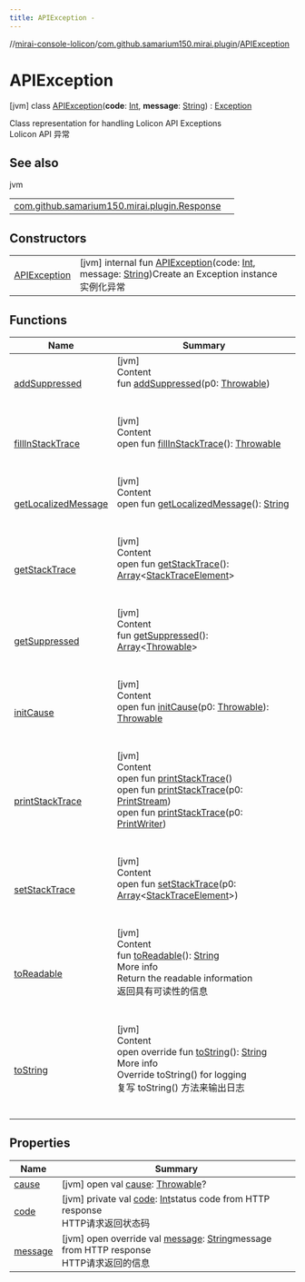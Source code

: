 ```yaml
---
title: APIException -
---
```

//[mirai-console-lolicon](../../../index.md)/[com.github.samarium150.mirai.plugin](../index.md)/[APIException](index.md)



# APIException  
 [jvm] class [APIException](index.md)(**code**: [Int](https://kotlinlang.org/api/latest/jvm/stdlib/kotlin/-int/index.html), **message**: [String](https://kotlinlang.org/api/latest/jvm/stdlib/kotlin/-string/index.html)) : [Exception](https://docs.oracle.com/javase/8/docs/api/java/lang/Exception.html)

Class representation for handling Lolicon API Exceptions <br> Lolicon API 异常

   


## See also  
  
jvm  
  
| | |
|---|---|
| <a name="com.github.samarium150.mirai.plugin/APIException///PointingToDeclaration/"></a>[com.github.samarium150.mirai.plugin.Response](../-response/index.md)| <a name="com.github.samarium150.mirai.plugin/APIException///PointingToDeclaration/"></a>|
  


## Constructors  
  
| | |
|---|---|
| <a name="com.github.samarium150.mirai.plugin/APIException/APIException/#kotlin.Int#kotlin.String/PointingToDeclaration/"></a>[APIException](-a-p-i-exception.md)| <a name="com.github.samarium150.mirai.plugin/APIException/APIException/#kotlin.Int#kotlin.String/PointingToDeclaration/"></a> [jvm] internal fun [APIException](-a-p-i-exception.md)(code: [Int](https://kotlinlang.org/api/latest/jvm/stdlib/kotlin/-int/index.html), message: [String](https://kotlinlang.org/api/latest/jvm/stdlib/kotlin/-string/index.html))Create an Exception instance <br> 实例化异常   <br>|


## Functions  
  
|  Name |  Summary | 
|---|---|
| <a name="kotlin/Throwable/addSuppressed/#kotlin.Throwable/PointingToDeclaration/"></a>[addSuppressed](index.md#282858770%2FFunctions%2F863300109)| <a name="kotlin/Throwable/addSuppressed/#kotlin.Throwable/PointingToDeclaration/"></a>[jvm]  <br>Content  <br>fun [addSuppressed](index.md#282858770%2FFunctions%2F863300109)(p0: [Throwable](https://kotlinlang.org/api/latest/jvm/stdlib/kotlin/-throwable/index.html))  <br><br><br>|
| <a name="kotlin/Throwable/fillInStackTrace/#/PointingToDeclaration/"></a>[fillInStackTrace](index.md#-1102069925%2FFunctions%2F863300109)| <a name="kotlin/Throwable/fillInStackTrace/#/PointingToDeclaration/"></a>[jvm]  <br>Content  <br>open fun [fillInStackTrace](index.md#-1102069925%2FFunctions%2F863300109)(): [Throwable](https://kotlinlang.org/api/latest/jvm/stdlib/kotlin/-throwable/index.html)  <br><br><br>|
| <a name="kotlin/Throwable/getLocalizedMessage/#/PointingToDeclaration/"></a>[getLocalizedMessage](index.md#1043865560%2FFunctions%2F863300109)| <a name="kotlin/Throwable/getLocalizedMessage/#/PointingToDeclaration/"></a>[jvm]  <br>Content  <br>open fun [getLocalizedMessage](index.md#1043865560%2FFunctions%2F863300109)(): [String](https://kotlinlang.org/api/latest/jvm/stdlib/kotlin/-string/index.html)  <br><br><br>|
| <a name="kotlin/Throwable/getStackTrace/#/PointingToDeclaration/"></a>[getStackTrace](index.md#2050903719%2FFunctions%2F863300109)| <a name="kotlin/Throwable/getStackTrace/#/PointingToDeclaration/"></a>[jvm]  <br>Content  <br>open fun [getStackTrace](index.md#2050903719%2FFunctions%2F863300109)(): [Array](https://kotlinlang.org/api/latest/jvm/stdlib/kotlin/-array/index.html)<[StackTraceElement](https://docs.oracle.com/javase/8/docs/api/java/lang/StackTraceElement.html)>  <br><br><br>|
| <a name="kotlin/Throwable/getSuppressed/#/PointingToDeclaration/"></a>[getSuppressed](index.md#672492560%2FFunctions%2F863300109)| <a name="kotlin/Throwable/getSuppressed/#/PointingToDeclaration/"></a>[jvm]  <br>Content  <br>fun [getSuppressed](index.md#672492560%2FFunctions%2F863300109)(): [Array](https://kotlinlang.org/api/latest/jvm/stdlib/kotlin/-array/index.html)<[Throwable](https://kotlinlang.org/api/latest/jvm/stdlib/kotlin/-throwable/index.html)>  <br><br><br>|
| <a name="kotlin/Throwable/initCause/#kotlin.Throwable/PointingToDeclaration/"></a>[initCause](index.md#-418225042%2FFunctions%2F863300109)| <a name="kotlin/Throwable/initCause/#kotlin.Throwable/PointingToDeclaration/"></a>[jvm]  <br>Content  <br>open fun [initCause](index.md#-418225042%2FFunctions%2F863300109)(p0: [Throwable](https://kotlinlang.org/api/latest/jvm/stdlib/kotlin/-throwable/index.html)): [Throwable](https://kotlinlang.org/api/latest/jvm/stdlib/kotlin/-throwable/index.html)  <br><br><br>|
| <a name="kotlin/Throwable/printStackTrace/#/PointingToDeclaration/"></a>[printStackTrace](index.md#-1769529168%2FFunctions%2F863300109)| <a name="kotlin/Throwable/printStackTrace/#/PointingToDeclaration/"></a>[jvm]  <br>Content  <br>open fun [printStackTrace](index.md#-1769529168%2FFunctions%2F863300109)()  <br>open fun [printStackTrace](index.md#1841853697%2FFunctions%2F863300109)(p0: [PrintStream](https://docs.oracle.com/javase/8/docs/api/java/io/PrintStream.html))  <br>open fun [printStackTrace](index.md#1175535278%2FFunctions%2F863300109)(p0: [PrintWriter](https://docs.oracle.com/javase/8/docs/api/java/io/PrintWriter.html))  <br><br><br>|
| <a name="kotlin/Throwable/setStackTrace/#kotlin.Array[java.lang.StackTraceElement]/PointingToDeclaration/"></a>[setStackTrace](index.md#2135801318%2FFunctions%2F863300109)| <a name="kotlin/Throwable/setStackTrace/#kotlin.Array[java.lang.StackTraceElement]/PointingToDeclaration/"></a>[jvm]  <br>Content  <br>open fun [setStackTrace](index.md#2135801318%2FFunctions%2F863300109)(p0: [Array](https://kotlinlang.org/api/latest/jvm/stdlib/kotlin/-array/index.html)<[StackTraceElement](https://docs.oracle.com/javase/8/docs/api/java/lang/StackTraceElement.html)>)  <br><br><br>|
| <a name="com.github.samarium150.mirai.plugin/APIException/toReadable/#/PointingToDeclaration/"></a>[toReadable](to-readable.md)| <a name="com.github.samarium150.mirai.plugin/APIException/toReadable/#/PointingToDeclaration/"></a>[jvm]  <br>Content  <br>fun [toReadable](to-readable.md)(): [String](https://kotlinlang.org/api/latest/jvm/stdlib/kotlin/-string/index.html)  <br>More info  <br>Return the readable information <br> 返回具有可读性的信息  <br><br><br>|
| <a name="com.github.samarium150.mirai.plugin/APIException/toString/#/PointingToDeclaration/"></a>[toString](to-string.md)| <a name="com.github.samarium150.mirai.plugin/APIException/toString/#/PointingToDeclaration/"></a>[jvm]  <br>Content  <br>open override fun [toString](to-string.md)(): [String](https://kotlinlang.org/api/latest/jvm/stdlib/kotlin/-string/index.html)  <br>More info  <br>Override toString() for logging <br> 复写 toString() 方法来输出日志  <br><br><br>|


## Properties  
  
|  Name |  Summary | 
|---|---|
| <a name="com.github.samarium150.mirai.plugin/APIException/cause/#/PointingToDeclaration/"></a>[cause](index.md#-328347213%2FProperties%2F863300109)| <a name="com.github.samarium150.mirai.plugin/APIException/cause/#/PointingToDeclaration/"></a> [jvm] open val [cause](index.md#-328347213%2FProperties%2F863300109): [Throwable](https://kotlinlang.org/api/latest/jvm/stdlib/kotlin/-throwable/index.html)?   <br>|
| <a name="com.github.samarium150.mirai.plugin/APIException/code/#/PointingToDeclaration/"></a>[code](code.md)| <a name="com.github.samarium150.mirai.plugin/APIException/code/#/PointingToDeclaration/"></a> [jvm] private val [code](code.md): [Int](https://kotlinlang.org/api/latest/jvm/stdlib/kotlin/-int/index.html)status code from HTTP response <br> HTTP请求返回状态码   <br>|
| <a name="com.github.samarium150.mirai.plugin/APIException/message/#/PointingToDeclaration/"></a>[message](message.md)| <a name="com.github.samarium150.mirai.plugin/APIException/message/#/PointingToDeclaration/"></a> [jvm] open override val [message](message.md): [String](https://kotlinlang.org/api/latest/jvm/stdlib/kotlin/-string/index.html)message from HTTP response <br> HTTP请求返回的信息   <br>|

